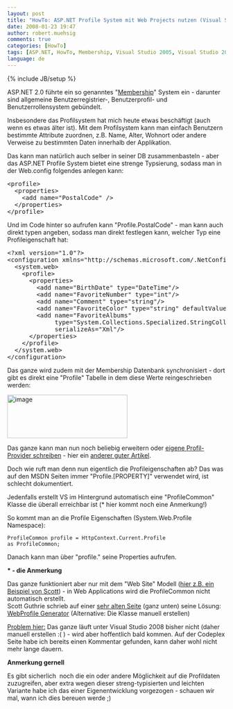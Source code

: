 ```yaml
---
layout: post
title: "HowTo: ASP.NET Profile System mit Web Projects nutzen (Visual Studio 2005/2008)"
date: 2008-01-23 19:47
author: robert.muehsig
comments: true
categories: [HowTo]
tags: [ASP.NET, HowTo, Membership, Visual Studio 2005, Visual Studio 2008]
language: de
---
```

{% include JB/setup %}
<p>ASP.NET 2.0 führte ein so genanntes "<a href="http://msdn2.microsoft.com/en-us/library/ms998347.aspx" target="_blank">Membership</a>" System ein - darunter sind allgemeine Benutzerregistrier-, Benutzerprofil- und Benutzerrollensystem gebündelt.</p> <p>Insbesondere das Profilsystem hat mich heute etwas beschäftigt (auch wenn es etwas älter ist). Mit dem Profilsystem kann man einfach Benutzern bestimmte Attribute zuordnen, z.B. Name, Alter, Wohnort oder andere Verweise zu bestimmten Daten innerhalb der Applikation.</p> <p>Das kann man natürlich auch selber in seiner DB zusammenbasteln - aber das ASP.NET Profile System bietet eine strenge Typsierung, sodass man in der Web.config folgendes anlegen kann:</p> <div class="CodeFormatContainer"><pre class="csharpcode">&lt;profile&gt;
  &lt;properties&gt;
    &lt;add name=<span class="str">"PostalCode"</span> /&gt;
  &lt;/properties&gt;
&lt;/profile&gt;</pre></div>
<p>Und im Code hinter so aufrufen kann "Profile.PostalCode" - man kann auch direkt typen angeben, sodass man direkt festlegen kann, welcher Typ eine Profileigenschaft hat:</p>
<div class="CodeFormatContainer"><pre class="csharpcode">&lt;?xml version=<span class="str">"1.0"</span>?&gt;
&lt;configuration xmlns=<span class="str">"http://schemas.microsoft.com/.NetConfiguration/v2.0"</span>&gt;
  &lt;system.web&gt;
    &lt;profile&gt;
      &lt;properties&gt;
        &lt;add name=<span class="str">"BirthDate"</span> type=<span class="str">"DateTime"</span>/&gt;
        &lt;add name=<span class="str">"FavoriteNumber"</span> type=<span class="str">"int"</span>/&gt;
        &lt;add name=<span class="str">"Comment"</span> type=<span class="str">"string"</span>/&gt;
        &lt;add name=<span class="str">"FavoriteColor"</span> type=<span class="str">"string"</span> defaultValue=<span class="str">"Blue"</span>/&gt;
        &lt;add name=<span class="str">"FavoriteAlbums"</span> 
             type=<span class="str">"System.Collections.Specialized.StringCollection"</span> 
             serializeAs=<span class="str">"Xml"</span>/&gt;
      &lt;/properties&gt;
    &lt;/profile&gt;
  &lt;/system.web&gt;
&lt;/configuration&gt;</pre></div>
<p>Das ganze wird zudem mit der Membership Datenbank synchronisiert - dort gibt es direkt eine "Profile" Tabelle in dem diese Werte reingeschrieben werden:</p>
<p><a href="{{BASE_PATH}}/assets/wp-images-de/image249.png"><img style="border-right: 0px; border-top: 0px; border-left: 0px; border-bottom: 0px" height="100" alt="image" src="{{BASE_PATH}}/assets/wp-images-de/image-thumb228.png" width="277" border="0"></a> </p>
<p>Das ganze kann man nun noch beliebig erweitern oder <a href="http://www.theserverside.net/tt/articles/showarticle.tss?id=CreatingProfileProvider" target="_blank">eigene Profil-Provider schreiben</a> - hier ein <a href="http://www.odetocode.com/Articles/440.aspx" target="_blank">anderer guter Artikel</a>.</p>
<p>Doch wie ruft man denn nun eigentlich die Profileigenschaften ab? Das was auf den MSDN Seiten immer "Profile.[PROPERTY]" verwendet wird, ist schlecht dokumentiert.</p>
<p>Jedenfalls erstellt VS im Hintergrund automatisch eine "ProfileCommon" Klasse die überall erreichbar ist (* hier kommt noch eine Anmerkung!)</p>
<p>So kommt man an die Profile Eigenschaften (System.Web.Profile Namespace):</p>
<p><code>ProfileCommon profile = HttpContext.Current.Profile<br>as ProfileCommon;</code>
<p>Danach kann man über "profile." seine Properties aufrufen.</p>
<p><strong>* - die Anmerkung</strong></p>
<p>Das ganze funktioniert aber nur mit dem "Web Site" Modell (<a href="http://weblogs.asp.net/scottgu/archive/2005/10/18/427754.aspx" target="_blank">hier z.B. ein Beispiel von Scott</a>) - in Web Applications wird die ProfileCommon nicht automatisch erstellt.<br>Scott Guthrie schrieb auf einer <a href="http://webproject.scottgu.com/CSharp/Migration2/Migration2.aspx" target="_blank">sehr alten Seite</a> (ganz unten) seine Lösung: <a href="http://www.codeplex.com/WebProfile" target="_blank">WebProfile Generator</a> (Alternative: Die Klasse manuell erstellen) </p>
<p><u>Problem hier:</u> Das ganze läuft unter Visual Studio 2008 bisher nicht (daher manuell erstellen :( ) - wird aber hoffentlich bald kommen. Auf der Codeplex Seite habe ich bereits einen Kommentar gefunden, kann daher wohl nicht mehr lange dauern.</p>
<p><strong>Anmerkung gernell</strong></p>
<p>Es gibt sicherlich&nbsp; noch die ein oder andere Möglichkeit auf die Profildaten zuzugreifen, aber extra wegen dieser streng-typisierten und leichten Variante habe ich das einer Eigenentwicklung vorgezogen - schauen wir mal, wann ich dies bereuen werde ;) </p>
<p>&nbsp;</p>
<p><font face="Courier New"></font></p>
